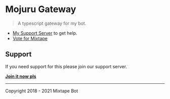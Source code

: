 # Mojuru Gateway

> A typescript gateway for my bot.

- [My Support Server](https://discord.gg/Vkbmb8kuH4) to get help.
- [Vote for Mixtape](https://top.gg/bot/561151296170622976)

## Support

If you need support for this please join our support server.

[**Join it now pls**](https://discord.gg/Vkbmb8kuH4)

---

Copyright 2018 - 2021 Mixtape Bot
